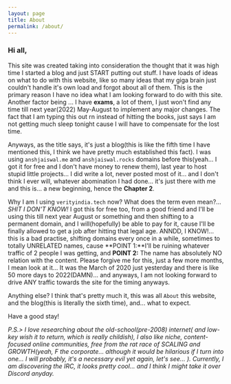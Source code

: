 ```yaml
---
layout: page
title: About
permalink: /about/
---
```

### Hi all,

This site was created taking into consideration the thought that it was high time I started a blog and just START putting out stuff. I have loads of ideas on what to do with this website, like so many ideas that my giga brain just couldn't handle it's own load and forgot about all of them. This is the primary reason I have no idea what I am looking forward to do with this site. Another factor being ... I have **exams**, a lot of them, I just won't find any time till next year(2022) May-August to implement any major changes. The fact that I am typing this out rn instead of hitting the books, just says I am not getting much sleep tonight cause I will have to compensate for the lost time.

Anyways, as the title says, it's just a blog(this is like the fifth time I have mentioned this, I think we have pretty much established this fact). I was using `anshjaiswal.me` and `anshjaiswal.rocks` domains before this(yeah... I got it for free and I don't have money to renew them), last year to host stupid little projects... I did write a lot, never posted most of it... and I don't think I ever will, whatever abomination I had done... it's just there with me and this is... a new beginning, hence the **Chapter 2**. 

Why I am I using `verityindia.tech` now? What does the term even mean?... *SHIT I DON'T KNOW!* I got this for free too, from a good friend and I'll be using this till next year August or something and then shifting to a permanent domain, and I will(hopefully) be able to pay for it, cause I'll be finally allowed to get a job after hitting that legal age. ANNDD, I KNOW!... this is a bad practise, shifting domains every once in a while, sometimes to totally UNRELATED names, cause **POINT 1:**I'll be ruining whatever traffic of 2 people I was getting, and **POINT 2:** The name has absolutely NO relation with the content. Please forgive me for this, just a few more months, I mean look at it... It was the March of 2020 just yesterday and there is like 50 more days to 2022(DAMN)... and anyways, I am not looking forward to drive ANY traffic towards the site for the timing anyways.

Anything else? I think that's pretty much it, this was all `About` this website, and the blog(this is literally the sixth time), and... what to expect.

Have a good stay!

*P.S.> I love researching about the old-school(pre-2008) internet( and low-key wish it to return, which is really childish), I also like niche, content-focused online communities, free from the rat race of SCALING and GROWTH(yeah, F the corporate... although it would be hilarious if I turn into one... I will probably, it's a necessary evil yet again, let's see... ). Currently, I am discovering the IRC, it looks pretty cool... and I think I might take it over Discord anyday.*
